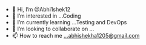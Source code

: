 - 👋 Hi, I’m @Abhi1shek12
- 👀 I’m interested in ...Coding 
- 🌱 I’m currently learning ...Testing and DevOps
- 💞️ I’m looking to collaborate on ...
- 📫 How to reach me ...abhishekha1205@gmail.com

<!---
Abhi1shek12/Abhi1shek12 is a ✨ special ✨ repository because its `README.md` (this file) appears on your GitHub profile.
You can click the Preview link to take a look at your changes.
--->
